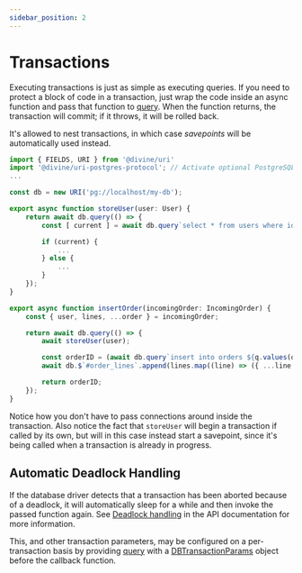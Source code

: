 ```yaml
---
sidebar_position: 2
---
```


# Transactions

Executing transactions is just as simple as executing queries. If you need to protect a block of code in a transaction,
just wrap the code inside an async function and pass that function to [query]. When the function returns, the
transaction will commit; if it throws, it will be rolled back.

It's allowed to nest transactions, in which case *savepoints* will be automatically used instead.

```ts
import { FIELDS, URI } from '@divine/uri'
import '@divine/uri-postgres-protocol'; // Activate optional PostgreSQL driver
...

const db = new URI('pg://localhost/my-db');

export async function storeUser(user: User) {
    return await db.query(() => {
        const [ current ] = await db.query`select * from users where id = ${user.id} for update`;

        if (current) {
            ...
        } else {
            ...
        }
    });
}

export async function insertOrder(incomingOrder: IncomingOrder) {
    const { user, lines, ...order } = incomingOrder;

    return await db.query(() => {
        await storeUser(user);

        const orderID = (await db.query`insert into orders ${q.values(order)}`)[FIELDS][0].rowKey;
        await db.$`#order_lines`.append(lines.map((line) => ({ ...line, order: orderID })));

        return orderID;
    });
}
```

Notice how you don't have to pass connections around inside the transaction. Also notice the fact that `storeUser` will
begin a transaction if called by its own, but will in this case instead start a savepoint, since it's being called when
a transaction is already in progress.

## Automatic Deadlock Handling

If the database driver detects that a transaction has been aborted because of a deadlock, it will automatically sleep
for a while and then invoke the passed function again. See [Deadlock handling] in the API documentation for more
information.

This, and other transaction parameters, may be configured on a per-transaction basis by providing [query] with a
[DBTransactionParams] object before the callback function.

[query]:               ../api/classes/divine_uri.DatabaseURI.md#query
[Deadlock handling]:   ../api/classes/divine_uri.DatabaseURI.md#deadlock-handling
[DBTransactionParams]: ../api/interfaces/divine_uri.DBTransactionParams

